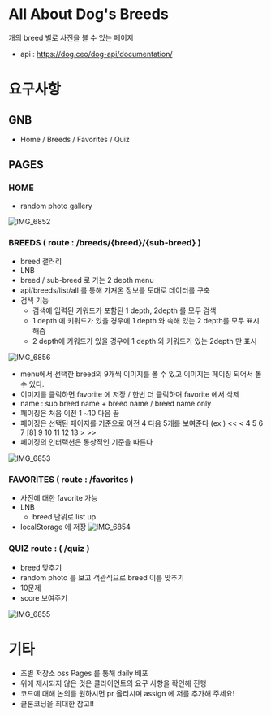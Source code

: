 # All About Dog's Breeds

개의 breed 별로 사진을 볼 수 있는 페이지

- api : https://dog.ceo/dog-api/documentation/

# 요구사항

## GNB

- Home / Breeds / Favorites / Quiz

## PAGES

### HOME

- random photo gallery

![IMG_6852](https://media.oss.navercorp.com/user/1071/files/e84ebc56-677b-4e9d-8314-f8e03bf874a5)

### BREEDS ( route : /breeds/{breed}/{sub-breed} )

- breed 갤러리
- LNB
- breed / sub-breed 로 가는 2 depth menu
- api/breeds/list/all 를 통해 가져온 정보를 토대로 데이터를 구축
- 검색 기능
  - 검색에 입력된 키워드가 포함된 1 depth, 2depth 를 모두 검색
  - 1 depth 에 키워드가 있을 경우에 1 depth 와 속해 있는 2 depth를 모두 표시해줌
  - 2 depth에 키워드가 있을 경우에 1 depth 와 키워드가 있는 2depth 만 표시

![IMG_6856](https://media.oss.navercorp.com/user/1071/files/75ba8841-ae56-4727-a595-7bbf374970b6)

- menu에서 선택한 breed의 9개씩 이미지를 볼 수 있고 이미지는 페이징 되어서 볼 수 있다.
- 이미지를 클릭하면 favorite 에 저장 / 한번 더 클릭하며 favorite 에서 삭제
- name : sub breed name + breed name / breed name only
- 페이징은 처음 이전 1 ~10 다음 끝
- 페이징은 선택된 페이지를 기준으로 이전 4 다음 5개를 보여준다 (ex ) << < 4 5 6 7 [8] 9 10 11 12 13 > >>
- 페이징의 인터랙션은 통상적인 기준을 따른다

![IMG_6853](https://media.oss.navercorp.com/user/1071/files/041c16ca-43cf-446c-b5ae-ae9e471c155a)

### FAVORITES ( route : /favorites )

- 사진에 대한 favorite 가능
- LNB
  - breed 단위로 list up
- localStorage 에 저장
  ![IMG_6854](https://media.oss.navercorp.com/user/1071/files/2db91311-d180-4b34-a6f4-506d10a4f6a3)

### QUIZ route : ( /quiz )

- breed 맞추기
- random photo 를 보고 객관식으로 breed 이름 맞추기
- 10문제
- score 보여주기

![IMG_6855](https://media.oss.navercorp.com/user/1071/files/948ad462-14fb-4348-af7a-b6c3a45f2a41)

# 기타

- 조별 저장소 oss Pages 를 통해 daily 배포
- 위에 제시되지 않은 것은 클라이언트의 요구 사항을 확인해 진행
- 코드에 대해 논의를 원하시면 pr 올리시며 assign 에 저를 추가해 주세요!
- 클론코딩을 최대한 참고!!
